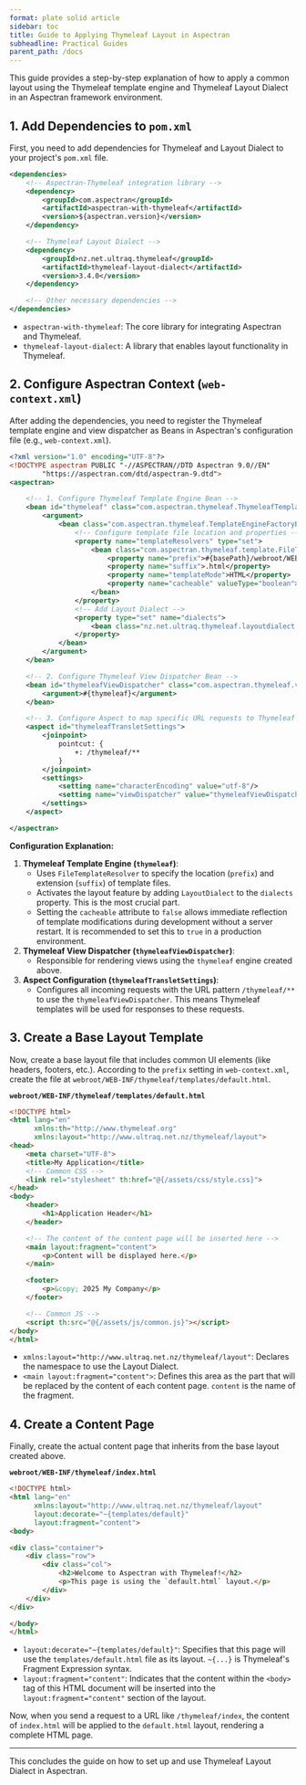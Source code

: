 ```yaml
---
format: plate solid article
sidebar: toc
title: Guide to Applying Thymeleaf Layout in Aspectran
subheadline: Practical Guides
parent_path: /docs
---
```


This guide provides a step-by-step explanation of how to apply a common layout using the Thymeleaf template engine and Thymeleaf Layout Dialect in an Aspectran framework environment.

## 1. Add Dependencies to `pom.xml`

First, you need to add dependencies for Thymeleaf and Layout Dialect to your project's `pom.xml` file.

```xml
<dependencies>
    <!-- Aspectran-Thymeleaf integration library -->
    <dependency>
        <groupId>com.aspectran</groupId>
        <artifactId>aspectran-with-thymeleaf</artifactId>
        <version>${aspectran.version}</version>
    </dependency>

    <!-- Thymeleaf Layout Dialect -->
    <dependency>
        <groupId>nz.net.ultraq.thymeleaf</groupId>
        <artifactId>thymeleaf-layout-dialect</artifactId>
        <version>3.4.0</version>
    </dependency>

    <!-- Other necessary dependencies -->
</dependencies>
```

- `aspectran-with-thymeleaf`: The core library for integrating Aspectran and Thymeleaf.
- `thymeleaf-layout-dialect`: A library that enables layout functionality in Thymeleaf.

## 2. Configure Aspectran Context (`web-context.xml`)

After adding the dependencies, you need to register the Thymeleaf template engine and view dispatcher as Beans in Aspectran's configuration file (e.g., `web-context.xml`).

```xml
<?xml version="1.0" encoding="UTF-8"?>
<!DOCTYPE aspectran PUBLIC "-//ASPECTRAN//DTD Aspectran 9.0//EN"
        "https://aspectran.com/dtd/aspectran-9.dtd">
<aspectran>

    <!-- 1. Configure Thymeleaf Template Engine Bean -->
    <bean id="thymeleaf" class="com.aspectran.thymeleaf.ThymeleafTemplateEngine">
        <argument>
            <bean class="com.aspectran.thymeleaf.TemplateEngineFactoryBean">
                <!-- Configure template file location and properties -->
                <property name="templateResolvers" type="set">
                    <bean class="com.aspectran.thymeleaf.template.FileTemplateResolver">
                        <property name="prefix">#{basePath}/webroot/WEB-INF/thymeleaf/</property>
                        <property name="suffix">.html</property>
                        <property name="templateMode">HTML</property>
                        <property name="cacheable" valueType="boolean">false</property>
                    </bean>
                </property>
                <!-- Add Layout Dialect -->
                <property type="set" name="dialects">
                    <bean class="nz.net.ultraq.thymeleaf.layoutdialect.LayoutDialect"/>
                </property>
            </bean>
        </argument>
    </bean>

    <!-- 2. Configure Thymeleaf View Dispatcher Bean -->
    <bean id="thymeleafViewDispatcher" class="com.aspectran.thymeleaf.view.ThymeleafViewDispatcher">
        <argument>#{thymeleaf}</argument>
    </bean>

    <!-- 3. Configure Aspect to map specific URL requests to Thymeleaf views -->
    <aspect id="thymeleafTransletSettings">
        <joinpoint>
            pointcut: {
                +: /thymeleaf/**
            }
        </joinpoint>
        <settings>
            <setting name="characterEncoding" value="utf-8"/>
            <setting name="viewDispatcher" value="thymeleafViewDispatcher"/>
        </settings>
    </aspect>

</aspectran>
```

**Configuration Explanation:**
1.  **Thymeleaf Template Engine (`thymeleaf`)**:
    -   Uses `FileTemplateResolver` to specify the location (`prefix`) and extension (`suffix`) of template files.
    -   Activates the layout feature by adding `LayoutDialect` to the `dialects` property. This is the most crucial part.
    -   Setting the `cacheable` attribute to `false` allows immediate reflection of template modifications during development without a server restart. It is recommended to set this to `true` in a production environment.
2.  **Thymeleaf View Dispatcher (`thymeleafViewDispatcher`)**:
    -   Responsible for rendering views using the `thymeleaf` engine created above.
3.  **Aspect Configuration (`thymeleafTransletSettings`)**:
    -   Configures all incoming requests with the URL pattern `/thymeleaf/**` to use the `thymeleafViewDispatcher`. This means Thymeleaf templates will be used for responses to these requests.

## 3. Create a Base Layout Template

Now, create a base layout file that includes common UI elements (like headers, footers, etc.).
According to the `prefix` setting in `web-context.xml`, create the file at `webroot/WEB-INF/thymeleaf/templates/default.html`.

**`webroot/WEB-INF/thymeleaf/templates/default.html`**
```html
<!DOCTYPE html>
<html lang="en"
      xmlns:th="http://www.thymeleaf.org"
      xmlns:layout="http://www.ultraq.net.nz/thymeleaf/layout">
<head>
    <meta charset="UTF-8">
    <title>My Application</title>
    <!-- Common CSS -->
    <link rel="stylesheet" th:href="@{/assets/css/style.css}">
</head>
<body>
    <header>
        <h1>Application Header</h1>
    </header>

    <!-- The content of the content page will be inserted here -->
    <main layout:fragment="content">
        <p>Content will be displayed here.</p>
    </main>

    <footer>
        <p>&copy; 2025 My Company</p>
    </footer>

    <!-- Common JS -->
    <script th:src="@{/assets/js/common.js}"></script>
</body>
</html>
```

-   `xmlns:layout="http://www.ultraq.net.nz/thymeleaf/layout"`: Declares the namespace to use the Layout Dialect.
-   `<main layout:fragment="content">`: Defines this area as the part that will be replaced by the content of each content page. `content` is the name of the fragment.

## 4. Create a Content Page

Finally, create the actual content page that inherits from the base layout created above.

**`webroot/WEB-INF/thymeleaf/index.html`**
```html
<!DOCTYPE html>
<html lang="en"
      xmlns:layout="http://www.ultraq.net.nz/thymeleaf/layout"
      layout:decorate="~{templates/default}"
      layout:fragment="content">
<body>

<div class="container">
    <div class="row">
        <div class="col">
            <h2>Welcome to Aspectran with Thymeleaf!</h2>
            <p>This page is using the `default.html` layout.</p>
        </div>
    </div>
</div>

</body>
</html>
```

-   `layout:decorate="~{templates/default}"`: Specifies that this page will use the `templates/default.html` file as its layout. `~{...}` is Thymeleaf's Fragment Expression syntax.
-   `layout:fragment="content"`: Indicates that the content within the `<body>` tag of this HTML document will be inserted into the `layout:fragment="content"` section of the layout.

Now, when you send a request to a URL like `/thymeleaf/index`, the content of `index.html` will be applied to the `default.html` layout, rendering a complete HTML page.

---
This concludes the guide on how to set up and use Thymeleaf Layout Dialect in Aspectran.
